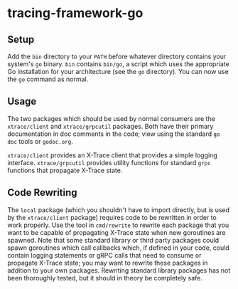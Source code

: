 tracing-framework-go
====================

## Setup
Add the `bin` directory to your `PATH` before whatever directory contains your system's `go` binary. `bin` contains `bin/go`, a script which uses the appropriate Go installation for your architecture (see the `go` directory). You can now use the `go` command as normal.


## Usage
The two packages which should be used by normal consumers are the `xtrace/client` and `xtrace/grpcutil` packages. Both have their primary documentation in doc comments in the code; view using the standard `go doc` tools or `godoc.org`.

`xtrace/client` provides an X-Trace client that provides a simple logging interface. `xtrace/grpcutil` provides utility functions for standard `grpc` functions that propagate X-Trace state.

## Code Rewriting
The `local` package (which you shouldn't have to import directly, but is used by the `xtrace/client` package) requires code to be rewritten in order to work properly. Use the tool in `cmd/rewrite` to rewrite each package that you want to be capable of propagating X-Trace state when new goroutines are spawned. Note that some standard library or third party packages could spawn goroutines which call callbacks which, if defined in your code, could contain logging statements or gRPC calls that need to consume or propagate X-Trace state; you may want to rewrite these packages in addition to your own packages. Rewriting standard library packages has not been thoroughly tested, but it should in theory be completely safe.
